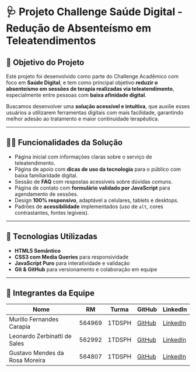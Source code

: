 # 🩺 Projeto Challenge Saúde Digital - Redução de Absenteísmo em Teleatendimentos

## 🎯 Objetivo do Projeto

Este projeto foi desenvolvido como parte do Challenge Acadêmico com foco em **Saúde Digital**, e tem como principal objetivo **reduzir o absenteísmo em sessões de terapia realizadas via teleatendimento**, especialmente entre pessoas com **baixa afinidade digital**. 

Buscamos desenvolver uma **solução acessível e intuitiva**, que auxilie esses usuários a utilizarem ferramentas digitais com mais facilidade, garantindo melhor adesão ao tratamento e maior continuidade terapêutica.

---

## 👨‍💻 Funcionalidades da Solução

- Página inicial com informações claras sobre o serviço de teleatendimento.
- Página de apoio com **dicas de uso da tecnologia** para o público com baixa familiaridade digital.
- Sessão de **FAQ** com respostas acessíveis sobre dúvidas comuns.
- Página de contato com **formulário validado por JavaScript** para agendamento de sessões.
- Design **100% responsivo**, adaptável a celulares, tablets e desktops.
- Padrões de **acessibilidade** implementados (uso de `alt`, cores contrastantes, fontes legíveis).

---

## 🧩 Tecnologias Utilizadas

- **HTML5 Semântico**  
- **CSS3 com Media Queries** para responsividade  
- **JavaScript Puro** para interatividade e validação  
- **Git & GitHub** para versionamento e colaboração em equipe

---

## 👥 Integrantes da Equipe

| Nome                                | RM     | Turma | GitHub                                               | LinkedIn                                             |
|-------------------------------------|--------|--------|-------------------------------------------------------|------------------------------------------------------|
| Murillo Fernandes Carapia           | 564969 | 1TDSPH | [GitHub](https://github.com/MurilloFernandesCarapia)         | [LinkedIn](https://www.linkedin.com/in/murillo-fernandes-carapia-344a70324/) |
| Leonardo Zerbinatti de Sales        | 562992 | 1TDSPH | [GitHub](https://github.com/LeonardoZerbinatti)      | [LinkedIn](https://www.linkedin.com/in/leonardo-zerbinatti/) |
| Gustavo Mendes da Rosa Moreira      | 564807   | 1TDSPH | [GitHub](https://github.com/gustavomrm)             | [LinkedIn](https://www.linkedin.com/in/gustavo-moreira-7ba9a7354/) |



